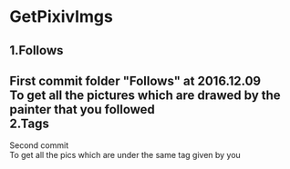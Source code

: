 # GetPixivImgs
1.Follows
---------
First commit folder "Follows" at 2016.12.09  
To get all the pictures which are drawed by the painter that you followed   
2.Tags
-----------
Second commit     
To get all the pics which are under the same tag given by you
